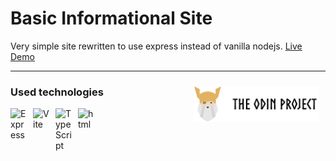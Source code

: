 # Basic Informational Site

Very simple site rewritten to use express instead of vanilla nodejs. [Live Demo](https://node-basic-odin.marcinskic.repl.co)

---

[<picture><source media="(prefers-color-scheme: dark)" srcset="https://raw.githubusercontent.com/MarcinSkic/marcinskic/main/icons/odin-dark.svg"><img align="right" alt="webpack" width="200px" src="https://raw.githubusercontent.com/MarcinSkic/marcinskic/main/icons/odin-light.svg" style="padding-right:10px;padding-top:10px;"/></picture>](https://www.theodinproject.com/lessons/nodejs-basic-informational-site)

### Used technologies

[<picture align="left" style="padding-right:10px;"> <source media="(prefers-color-scheme: dark)" srcset="https://user-images.githubusercontent.com/33003089/227041204-71a593b5-395e-4de9-82ff-21f6113c2c8a.svg"><img align="left" alt="Express" src="https://cdn.jsdelivr.net/gh/devicons/devicon/icons/express/express-original.svg" style="padding-right:10px;" width="26px"></picture>][express]
[<img align="left" alt="Vite" width="26px" src="https://cdn.jsdelivr.net/gh/devicons/devicon/icons/nodejs/nodejs-original.svg" style="padding-right:10px;"/>][nodejs]
[<img align="left" alt="TypeScript" width="26px" src="https://cdn.jsdelivr.net/gh/devicons/devicon/icons/typescript/typescript-original.svg" style="padding-right:10px;" />][ts]
[<img align="left" alt="html" width="26px" src="https://cdn.jsdelivr.net/gh/devicons/devicon/icons/html5/html5-original.svg" style="padding-right:10px;"/>][html]

[html]: https://en.wikipedia.org/wiki/HTML
[express]: https://expressjs.com
[ts]: https://www.typescriptlang.org
[scss]: https://sass-lang.com
[nodejs]: https://nodejs.org/en
